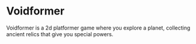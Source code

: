 # Voidformer

Voidformer is a 2d platformer game where you explore a planet, collecting ancient relics that give you special powers.
